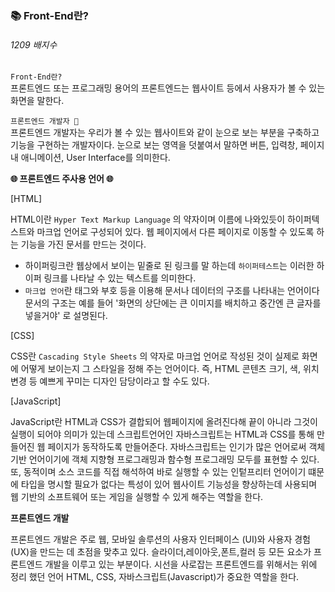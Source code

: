 ### 📚 Front-End란? <br>

###### 1209 배지수

`Front-End란?` <br> 프론트엔드 또는 프로그래밍 용어의 프론트엔드는 웹사이트 등에서 사용자가 볼 수 있는 화면을 말한다.<br>


`프론트엔드 개발자 👥`<br> 프론트엔드 개발자는 우리가 볼 수 있는 웹사이트와 같이 눈으로 보는 부분을 구축하고 기능을 구현하는 개발자이다. 눈으로 보는 영역을 덧붙여서 말하면 버튼, 입력창, 페이지 내 애니메이션, User Interface를 의미한다. <br>


**🌐 프론트엔드 주사용 언어 🌐** <br>

[HTML] <br>

HTML이란 `Hyper Text Markup Language` 의 약자이며 이름에 나와있듯이 하이퍼텍스트와 마크업 언어로 구성되어 있다. 웹 페이지에서 다른 페이지로 이동할 수 있도록 하는 기능을 가진 문서를 만드는 것이다. <br>

* 하이퍼링크란 웹상에서 보이는 밑줄로 된 링크를 말 하는데 `하이퍼테스트`는 이러한 하이퍼 링크를 나타날 수 있는 텍스트를 의미한다.<br>
* `마크업 언어`란 태그와 부호 등을 이용해 문서나 데이터의 구조를 나타내는 언어이다 문서의 구조는 예를 들어 '화면의 상단에는 큰 이미지를 배치하고 중간엔 큰 글자를 넣을거야' 로 설명된다. <br>

[CSS] <br>

CSS란 `Cascading Style Sheets` 의 약자로 마크업 언어로 작성된 것이 실제로 화면에 어떻게 보이는지 그 스타일을 정해 주는 언어이다. 즉, HTML 콘텐츠 크기, 색, 위치 변경 등 예쁘게 꾸미는 디자인 담당이라고 할 수도 있다. <br>

[JavaScript] <br>

JavaScript란 HTML과 CSS가 결합되어 웹페이지에 올려진다해 끝이 아니라 그것이 실행이 되어야 의미가 있는데 스크립트언어인 자바스크립트는 HTML과 CSS를 통해 만들어진 웹 페이지가 동작하도록 만들어준다. 자바스크립트는 인기가 많은 언어로써 객체 기반 언어이기에 객체 지향형 프로그래밍과 함수형 프로그래밍 모두를 표현할 수 있다. 또, 동적이며 소스 코드를 직접 해석하여 바로 실행할 수 있는 인텉프리터 언어이기 떄문에 타입을 명시할 필요가 없다는 특성이 있어 웹사이트 기능성을 향상하는데 사용되며 웹 기반의 소프트웨어 또는 게임을 실행할 수 있게 해주는 역할을 한다. <br>


**프론트엔드 개발** <br>

프론트엔드 개발은 주로 웹, 모바일 솔루션의 사용자 인터페이스 (UI)와 사용자 경험(UX)을 만드는 데 초점을 맞추고 있다. 슬라이더,레이아웃,폰트,컬러 등 모든 요소가 프론트엔드 개발을 이루고 있는 부분이다. 시선을 사로잡는 프론트엔드를 위해서는 위에 정리 했던 언어 HTML, CSS, 자바스크립트(Javascript)가 중요한 역할을 한다. <br>
